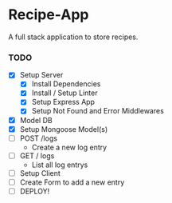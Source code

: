 # Recipe-App

A full stack application to store recipes.

### TODO

* [x] Setup Server
  * [x] Install Dependencies
  * [x] Install / Setup Linter
  * [x] Setup Express App
  * [x] Setup Not Found and Error Middlewares
* [x] Model DB
* [x] Setup Mongoose Model(s)
* [ ] POST /logs
  * Create a new log entry
* [ ] GET / logs
  * List all log entrys
* [ ] Setup Client
* [ ] Create Form to add a new entry
* [ ] DEPLOY!